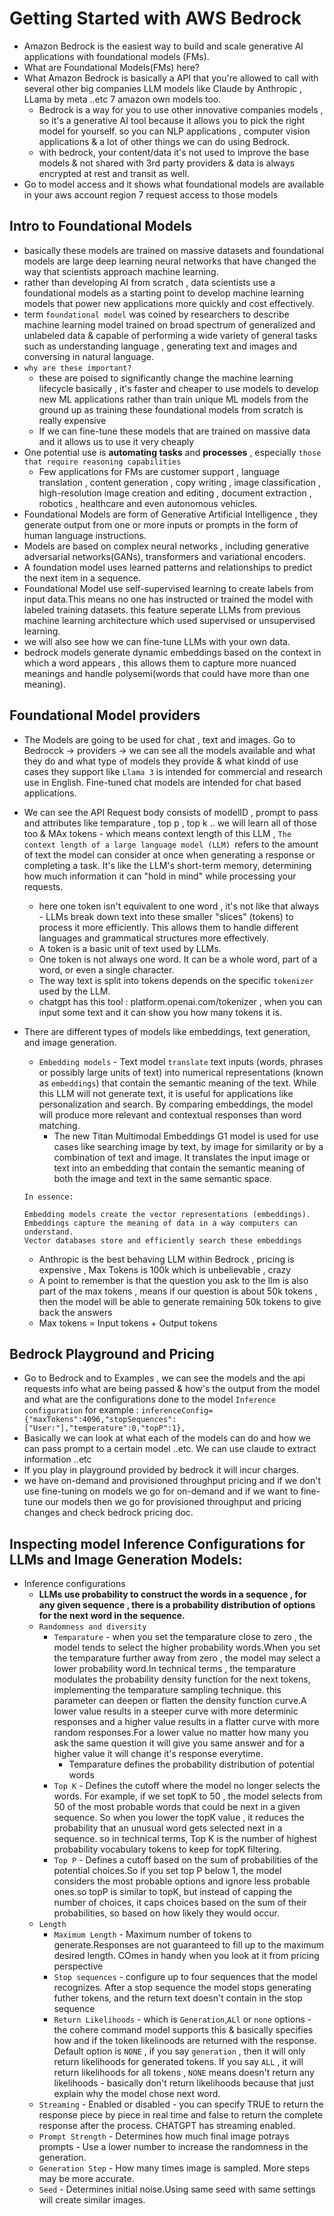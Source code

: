 # Getting Started with AWS Bedrock

- Amazon Bedrock is the easiest way to build and scale generative AI applications with foundational models (FMs).
- What are Foundational Models(FMs) here?
- What Amazon Bedrock is basically a API that you're allowed to call with several other big companies LLM models like Claude by Anthropic , LLama by meta ..etc 7 amazon own models too.
  - Bedrock is a way for you to use other innovative companies models , so it's a generative AI tool because it allows you to pick the right model for yourself. so you can NLP applications , computer vision applications & a lot of other things we can do using Bedrock.
  - with bedrock, your content/data it's not used to improve the base models & not shared with 3rd party providers & data is always encrypted at rest and transit as well.
- Go to model access and it shows what foundational models are available in your aws account region 7 request access to those models

## Intro to Foundational Models

- basically these models are trained on massive datasets and foundational models are large deep learning neural networks that have changed the way that scientists approach machine learning.
- rather than developing AI from scratch , data scientists use a foundational models as a starting point to develop machine learning models that power new applications more quickly and cost effectively.
- term `foundational model` was coined by researchers to describe machine learning model trained on broad spectrum of generalized and unlabeled data & capable of performing a wide variety of general tasks such as understanding language , generating text and images and conversing in natural language.
- `why are these important?`
  - these are poised to significantly change the machine learning lifecycle basically , it's faster and cheaper to use models to develop new ML applications rather than train unique ML models from the ground up as training these foundational models from scratch is really expensive
  - If we can fine-tune these models that are trained on massive data and it allows us to use it very cheaply
- One potential use is **automating tasks** and **processes** , especially `those that require reasoning capabilities`
  - Few applications for FMs are customer support , language translation , content generation , copy writing , image classification , high-resolution image creation and editing , document extraction , robotics , healthcare and even autonomous vehicles.
- Foundational Models are form of Generative Artificial Intelligence , they generate output from one or more inputs or prompts in the form of human language instructions.
- Models are based on complex neural networks , including generative adversarial networks(GANs), transformers and variational encoders.
- A foundation model uses learned patterns and relationships to predict the next item in a sequence.
- Foundational Model use self-supervised learning to create labels from input data.This means no one has instructed or trained the model with labeled training datasets. this feature seperate LLMs from previous machine learning architecture which used supervised or unsupervised learning.
- we will also see how we can fine-tune LLMs with your own data.
- bedrock models generate dynamic embeddings based on the context in which a word appears , this allows them to capture more nuanced meanings and handle polysemi(words that could have more than one meaning).

## Foundational Model providers

- The Models are going to be used for chat , text and images. Go to Bedrocck -> providers -> we can see all the models available and what they do and what type of models they provide & what kindd of use cases they support like `Llama 3` is intended for commercial and research use in English. Fine-tuned chat models are intended for chat based applications.
- We can see the API Request body consists of modelID , prompt to pass and attributes like temparature , top p , top k .. we will learn all of those too & MAx tokens - which means context length of this LLM , `The context length of a large language model (LLM) `refers to the amount of text the model can consider at once when generating a response or completing a task. It's like the LLM's short-term memory, determining how much information it can "hold in mind" while processing your requests.
  - here one token isn't equivalent to one word , it's not like that always - LLMs break down text into these smaller "slices" (tokens) to process it more efficiently. This allows them to handle different languages and grammatical structures more effectively.
  - A token is a basic unit of text used by LLMs.
  - One token is not always one word. It can be a whole word, part of a word, or even a single character.
  - The way text is split into tokens depends on the specific `tokenizer` used by the LLM.
  - chatgpt has this tool : platform.openai.com/tokenizer , when you can input some text and it can show you how many tokens it is.
- There are different types of models like embeddings, text generation, and image generation.

  - `Embedding models` - Text model `translate` text inputs (words, phrases or possibly large units of text) into numerical representations (known as `embeddings`) that contain the semantic meaning of the text. While this LLM will not generate text, it is useful for applications like personalization and search. By comparing embeddings, the model will produce more relevant and contextual responses than word matching.
    - The new Titan Multimodal Embeddings G1 model is used for use cases like searching image by text, by image for similarity or by a combination of text and image. It translates the input image or text into an embedding that contain the semantic meaning of both the image and text in the same semantic space.

  ```
  In essence:

  Embedding models create the vector representations (embeddings).  
  Embeddings capture the meaning of data in a way computers can understand.  
  Vector databases store and efficiently search these embeddings
  ```

  - Anthropic is the best behaving LLM within Bedrock , pricing is expensive , Max Tokens is 100k which is unbelievable , crazy
  - A point to remember is that the question you ask to the llm is also part of the max tokens , means if our question is about 50k tokens , then the model will be able to generate remaining 50k tokens to give back the answers
  - Max tokens = Input tokens + Output tokens

## Bedrock Playground and Pricing

- Go to Bedrock and to Examples , we can see the models and the api requests info what are being passed & how's the output from the model and what are the configurations done to the model `Inference configuration` for example : `inferenceConfig={"maxTokens":4096,"stopSequences":["User:"],"temperature":0,"topP":1},`
- Basically we can look at what each of the models can do and how we can pass prompt to a certain model ..etc. We can use claude to extract information ..etc
- If you play in playground provided by bedrock it will incur charges.
- we have on-demand and provisioned throughput pricing and if we don't use fine-tuning on models we go for on-demand and if we want to fine-tune our models then we go for provisioned throughput and pricing changes and check bedrock pricing doc.

## Inspecting model Inference Configurations for LLMs and Image Generation Models:

- Inference configurations
  - **LLMs use probability to construct the words in a sequence , for any given sequence , there is a probability distribution of options for the next word in the sequence.**
  - `Randomness and diversity`
    - `Temparature` - when you set the temparature close to zero , the model tends to select the higher probability words.When you set the temparature further away from zero , the model may select a lower probability word.In technical terms , the temparature modulates the probability density function for the next tokens, implementing the temparature sampling technique. this parameter can deepen or flatten the density function curve.A lower value results in a steeper curve with more determinic responses and a higher value results in a flatter curve with more random responses.For a lower value no matter how many you ask the same question it will give you same answer and for a higher value it will change it's response everytime.
      - Temparature defines the probability distribution of potential words
    - `Top K` - Defines the cutoff where the model no longer selects the words. For example, if we set topK to 50 , the model selects from 50 of the most probable words that could be next in a given sequence. So when you lower the topK value , it reduces the probability that an unusual word gets selected next in a sequence. so in technical terms, Top K is the number of highest probability vocabulary tokens to keep for topK filtering.
    - `Top P` - Defines a cutoff based on the sum of probabilities of the potential choices.So if you set top P below 1, the model considers the most probable options and ignore less probable ones.so topP is similar to topK, but instead of capping the number of choices, it caps choices based on the sum of their probabilities, so based on how likely they would occur.
  - `Length`
    - `Maximum Length` - Maximum number of tokens to generate.Responses are not guaranteed to fill up to the maximum desired length. COmes in handy when you look at it from pricing perspective
    - `Stop sequences` - configure up to four sequences that the model recognizes. After a stop sequence the model stops generating futher tokens, and the return text doesn't contain in the stop sequence
    - `Return Likelihoods` - which is `Generation`,`ALl` or `none` options - the cohere command model supports this & basically specifies how and if the token likelinoods are returned with the response. Default option is `NONE` , if you say `generation` , then it will only return likelihoods for generated tokens. If you say `ALL` , it will return likelihoods for all tokens , `NONE` means doesn't return any likelihoods - basically don't return likelihoods because that just explain why the model chose next word.
  - `Streaming` - Enabled or disabled - you can specify TRUE to return the response piece by piece in real time and false to return the complete response after the process. CHATGPT has streaming enabled.
  - `Prompt Strength` - Determines how much final image potrays prompts - Use a lower number to increase the randomness in the generation.
  - `Generation Step` - How many times image is sampled. More steps may be more accurate.
  - `Seed` - Determines initial noise.Using same seed with same settings will create similar images.
